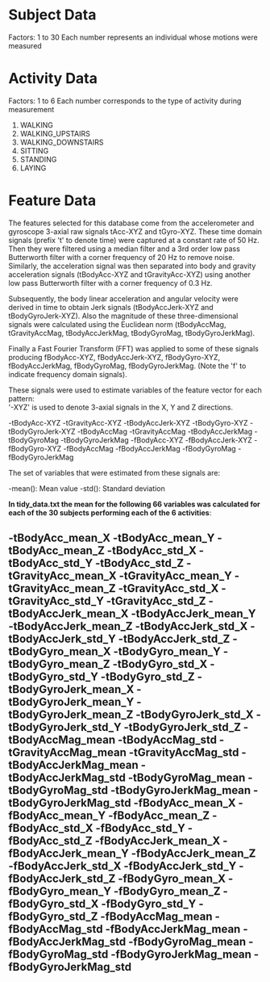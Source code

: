 **Subject Data** 
=================

Factors: 1 to 30
Each number represents an individual whose motions were measured

**Activity Data** 
=================

Factors: 1 to 6
Each number corresponds to the type of activity during measurement
1. WALKING
2. WALKING_UPSTAIRS
3. WALKING_DOWNSTAIRS
4. SITTING
5. STANDING
6. LAYING


**Feature Data** 
=================

The features selected for this database come from the accelerometer and gyroscope 3-axial raw signals tAcc-XYZ and tGyro-XYZ. These time domain signals (prefix 't' to denote time) were captured at a constant rate of 50 Hz. Then they were filtered using a median filter and a 3rd order low pass Butterworth filter with a corner frequency of 20 Hz to remove noise. Similarly, the acceleration signal was then separated into body and gravity acceleration signals (tBodyAcc-XYZ and tGravityAcc-XYZ) using another low pass Butterworth filter with a corner frequency of 0.3 Hz. 

Subsequently, the body linear acceleration and angular velocity were derived in time to obtain Jerk signals (tBodyAccJerk-XYZ and tBodyGyroJerk-XYZ). Also the magnitude of these three-dimensional signals were calculated using the Euclidean norm (tBodyAccMag, tGravityAccMag, tBodyAccJerkMag, tBodyGyroMag, tBodyGyroJerkMag). 

Finally a Fast Fourier Transform (FFT) was applied to some of these signals producing fBodyAcc-XYZ, fBodyAccJerk-XYZ, fBodyGyro-XYZ, fBodyAccJerkMag, fBodyGyroMag, fBodyGyroJerkMag. (Note the 'f' to indicate frequency domain signals). 

These signals were used to estimate variables of the feature vector for each pattern:  
'-XYZ' is used to denote 3-axial signals in the X, Y and Z directions.

-tBodyAcc-XYZ
-tGravityAcc-XYZ
-tBodyAccJerk-XYZ
-tBodyGyro-XYZ
-tBodyGyroJerk-XYZ
-tBodyAccMag
-tGravityAccMag
-tBodyAccJerkMag
-tBodyGyroMag
-tBodyGyroJerkMag
-fBodyAcc-XYZ
-fBodyAccJerk-XYZ
-fBodyGyro-XYZ
-fBodyAccMag
-fBodyAccJerkMag
-fBodyGyroMag
-fBodyGyroJerkMag

The set of variables that were estimated from these signals are: 

-mean(): Mean value
-std(): Standard deviation


**In tidy_data.txt the mean for the following 66 variables was calculated for each of the 30 subjects performing each of the 6 activities**:

-tBodyAcc_mean_X
-tBodyAcc_mean_Y
-tBodyAcc_mean_Z
-tBodyAcc_std_X
-tBodyAcc_std_Y
-tBodyAcc_std_Z
-tGravityAcc_mean_X
-tGravityAcc_mean_Y
-tGravityAcc_mean_Z
-tGravityAcc_std_X
-tGravityAcc_std_Y
-tGravityAcc_std_Z
-tBodyAccJerk_mean_X
-tBodyAccJerk_mean_Y
-tBodyAccJerk_mean_Z
-tBodyAccJerk_std_X
-tBodyAccJerk_std_Y
-tBodyAccJerk_std_Z
-tBodyGyro_mean_X
-tBodyGyro_mean_Y
-tBodyGyro_mean_Z
-tBodyGyro_std_X
-tBodyGyro_std_Y
-tBodyGyro_std_Z
-tBodyGyroJerk_mean_X
-tBodyGyroJerk_mean_Y
-tBodyGyroJerk_mean_Z
-tBodyGyroJerk_std_X
-tBodyGyroJerk_std_Y
-tBodyGyroJerk_std_Z
-tBodyAccMag_mean
-tBodyAccMag_std
-tGravityAccMag_mean
-tGravityAccMag_std
-tBodyAccJerkMag_mean
-tBodyAccJerkMag_std
-tBodyGyroMag_mean
-tBodyGyroMag_std
-tBodyGyroJerkMag_mean
-tBodyGyroJerkMag_std
-fBodyAcc_mean_X
-fBodyAcc_mean_Y
-fBodyAcc_mean_Z
-fBodyAcc_std_X
-fBodyAcc_std_Y
-fBodyAcc_std_Z
-fBodyAccJerk_mean_X
-fBodyAccJerk_mean_Y
-fBodyAccJerk_mean_Z
-fBodyAccJerk_std_X
-fBodyAccJerk_std_Y
-fBodyAccJerk_std_Z
-fBodyGyro_mean_X
-fBodyGyro_mean_Y
-fBodyGyro_mean_Z
-fBodyGyro_std_X
-fBodyGyro_std_Y
-fBodyGyro_std_Z
-fBodyAccMag_mean
-fBodyAccMag_std
-fBodyAccJerkMag_mean
-fBodyAccJerkMag_std
-fBodyGyroMag_mean
-fBodyGyroMag_std
-fBodyGyroJerkMag_mean
-fBodyGyroJerkMag_std
-
